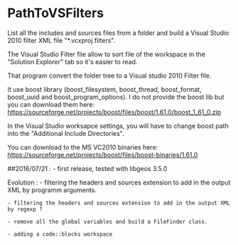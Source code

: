 # PathToVSFilters
List all the includes and sources files from a folder and build a Visual Studio 2010 filter XML file "*.vcxproj.filters".

The Visual Studio Filter file allow to sort file of the workspace in the "Solution Explorer" tab 
so it's easier to read.

That program convert the folder tree to a Visual studio 2010 Filter file.

It use boost library (boost_filesystem, boost_thread, boost_format, boost_uuid and boost_program_options).
I do not provide the boost lib but you can download them here: 
https://sourceforge.net/projects/boost/files/boost/1.61.0/boost_1_61_0.zip

In the Visual Studio worksapce settings, you will have to change boost path into the "Additional Include Directories".

You can download to the MS VC2010 binaries here:
https://sourceforge.net/projects/boost/files/boost-binaries/1.61.0

##2016/07/21 :
	- first release, tested with libgeos 3.5.0
	
Evolution :
	- filtering the headers and sources extension to add in the output XML by programm arguments.

	- filtering the headers and sources extension to add in the output XML by regexp ?
	
	- remove all the global variables and build a FileFinder class.
	
	- adding a code::blocks workspace
	
